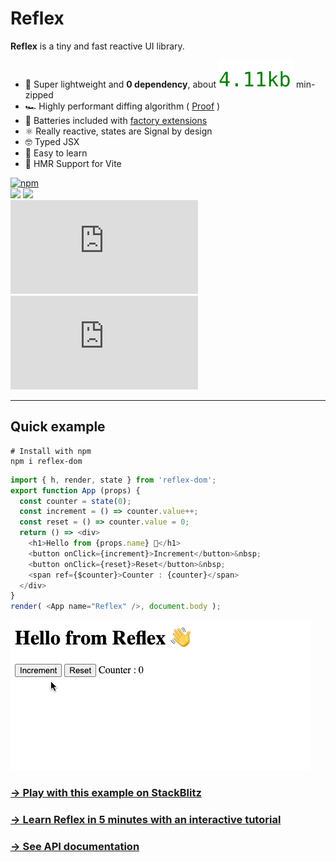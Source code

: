 # Reflex

__Reflex__ is a tiny and fast reactive UI library.

- 🦋 Super lightweight and __0 dependency__, about ![~4kb](./bits/reflex.es2017.min.js.svg) min-zipped
- 🏎 Highly performant diffing algorithm ( [Proof](#performances) )
- 🔋 Batteries included with [factory extensions](#factory-extensions)
- ⚛️ Really reactive, states are Signal by design
- 🤓 Typed JSX
- 🍰 Easy to learn
- 🤘️ HMR Support for Vite

[![npm](https://img.shields.io/npm/v/reflex-dom.svg)](http://npm.im/reflex-dom)
<br>
![](https://img.shields.io/badge/Build-passing-success)
![](https://img.shields.io/badge/0-dependency-success)
<br>
[![gzip size](http://img.badgesize.io/https://unpkg.com/reflex-dom/reflex-dom/dist/reflex.es2017.min.js?compression=gzip&label=gzip)](https://unpkg.com/reflex-dom/reflex-dom/dist/reflex.es2017.min.js)
[![brotli size](http://img.badgesize.io/https://esm.sh/v89/reflex-dom/es2022/reflex-dom.js?compression=brotli&label=brotli)](https://esm.sh/v89/reflex-dom/es2022/reflex-dom.js)

---

## Quick example

```shell
# Install with npm
npm i reflex-dom
```

```typescript jsx
import { h, render, state } from 'reflex-dom';
export function App (props) {
  const counter = state(0);
  const increment = () => counter.value++;
  const reset = () => counter.value = 0;
  return () => <div>
    <h1>Hello from {props.name} 👋</h1>
    <button onClick={increment}>Increment</button>&nbsp;
    <button onClick={reset}>Reset</button>&nbsp;
    <span ref={$counter}>Counter : {counter}</span>
  </div>
}
render( <App name="Reflex" />, document.body );
```

![](docs/api/_images/example.gif)

### [→ Play with this example on StackBlitz](https://stackblitz.com/edit/node-freprp?file=index.tsx)
### [→ Learn Reflex in 5 minutes with an interactive tutorial](https://zouloux.github.io/reflex/learn/)
### [→ See API documentation](https://zouloux.github.io/reflex/docs/)
